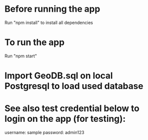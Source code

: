 # Before running the app

Run "npm install" to install all dependencies

# To run the app

Run "npm start"

# Import GeoDB.sql on local Postgresql to load used database

# See also test credential below to login on the app (for testing):
username: sample
password: admin123
